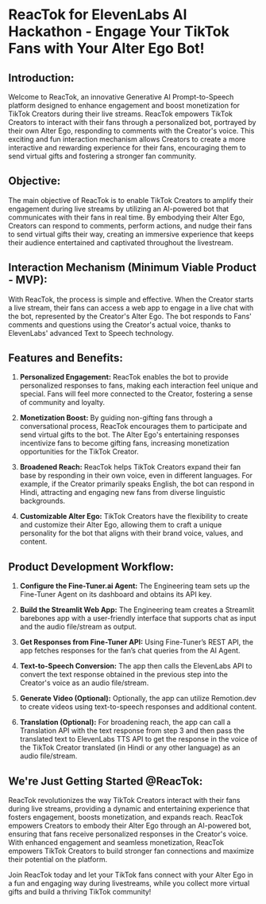 # ReacTok for ElevenLabs AI Hackathon - Engage Your TikTok Fans with Your Alter Ego Bot!

## Introduction:

Welcome to ReacTok, an innovative Generative AI Prompt-to-Speech platform designed to enhance engagement and boost monetization for TikTok Creators during their live streams. ReacTok empowers TikTok Creators to interact with their fans through a personalized bot, portrayed by their own Alter Ego, responding to comments with the Creator's voice. This exciting and fun interaction mechanism allows Creators to create a more interactive and rewarding experience for their fans, encouraging them to send virtual gifts and fostering a stronger fan community.

## Objective:

The main objective of ReacTok is to enable TikTok Creators to amplify their engagement during live streams by utilizing an AI-powered bot that communicates with their fans in real time. By embodying their Alter Ego, Creators can respond to comments, perform actions, and nudge their fans to send virtual gifts their way, creating an immersive experience that keeps their audience entertained and captivated throughout the livestream.

## Interaction Mechanism (Minimum Viable Product - MVP):

With ReacTok, the process is simple and effective. When the Creator starts a live stream, their fans can access a web app to engage in a live chat with the bot, represented by the Creator's Alter Ego. The bot responds to Fans' comments and questions using the Creator's actual voice, thanks to ElevenLabs' advanced Text to Speech technology.

## Features and Benefits:

1. **Personalized Engagement:** ReacTok enables the bot to provide personalized responses to fans, making each interaction feel unique and special. Fans will feel more connected to the Creator, fostering a sense of community and loyalty.

2. **Monetization Boost:** By guiding non-gifting fans through a conversational process, ReacTok encourages them to participate and send virtual gifts to the bot. The Alter Ego's entertaining responses incentivize fans to become gifting fans, increasing monetization opportunities for the TikTok Creator.

3. **Broadened Reach:** ReacTok helps TikTok Creators expand their fan base by responding in their own voice, even in different languages. For example, if the Creator primarily speaks English, the bot can respond in Hindi, attracting and engaging new fans from diverse linguistic backgrounds.

4. **Customizable Alter Ego:** TikTok Creators have the flexibility to create and customize their Alter Ego, allowing them to craft a unique personality for the bot that aligns with their brand voice, values, and content.

## Product Development Workflow:

1. **Configure the Fine-Tuner.ai Agent:** The Engineering team sets up the Fine-Tuner Agent on its dashboard and obtains its API key.

2. **Build the Streamlit Web App:** The Engineering team creates a Streamlit barebones app with a user-friendly interface that supports chat as input and the audio file/stream as output.

3. **Get Responses from Fine-Tuner API:** Using Fine-Tuner’s REST API, the app fetches responses for the fan’s chat queries from the AI Agent.

4. **Text-to-Speech Conversion:** The app then calls the ElevenLabs API to convert the text response obtained in the previous step into the Creator's voice as an audio file/stream.

5. **Generate Video (Optional):** Optionally, the app can utilize Remotion.dev to create videos using text-to-speech responses and additional content.

6. **Translation (Optional):** For broadening reach, the app can call a Translation API with the text response from step 3 and then pass the translated text to ElevenLabs TTS API to get the response in the voice of the TikTok Creator translated (in Hindi or any other language) as an audio file/stream.

## We're Just Getting Started @ReacTok:

ReacTok revolutionizes the way TikTok Creators interact with their fans during live streams, providing a dynamic and entertaining experience that fosters engagement, boosts monetization, and expands reach. ReacTok empowers Creators to embody their Alter Ego through an AI-powered bot, ensuring that fans receive personalized responses in the Creator's voice. With enhanced engagement and seamless monetization, ReacTok empowers TikTok Creators to build stronger fan connections and maximize their potential on the platform.

Join ReacTok today and let your TikTok fans connect with your Alter Ego in a fun and engaging way during livestreams, while you collect more virtual gifts and build a thriving TikTok community!
